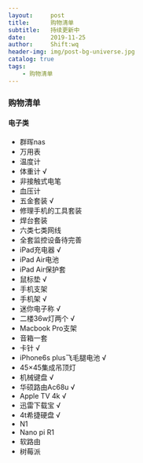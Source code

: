 ```yaml
---
layout:     post
title:      购物清单
subtitle:   持续更新中
date:       2019-11-25
author:     Shift:wq
header-img: img/post-bg-universe.jpg
catalog: true
tags:
    - 购物清单
---
```

### 购物清单
#### 电子类
- 群晖nas
- 万用表
- 温度计
- 体重计   √
- 非接触式电笔
- 血压计
- 五金套装  √
- 修理手机的工具套装
- 焊台套装
- 六类七类网线
- 全套监控设备待完善
- iPad充电器   √
- iPad Air电池
- iPad Air保护套
- 鼠标垫  √
- 手机支架
- 手机架  √
- 迷你电子称  √
- 二楼36w灯两个  √
- Macbook Pro支架
- 音箱一套
- 卡针   √
- iPhone6s plus飞毛腿电池  √
- 45×45集成吊顶灯   
- 机械键盘   √
- 华硕路由Ac68u   √
- Apple TV 4k  √
- 迅雷下载宝 √
- 4t希捷硬盘  √
- N1 
- Nano pi R1  
- 软路由
- 树莓派




